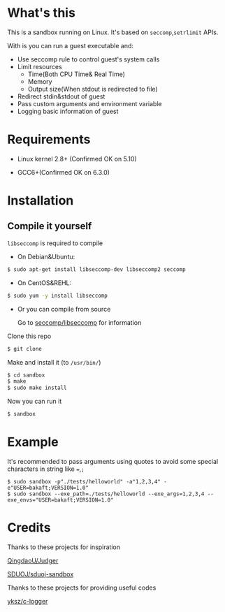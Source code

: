 # What's this

This is a sandbox running on Linux. It's based on `seccomp`,`setrlimit` APIs.

With is you can run a guest executable and:

- Use seccomp rule to control guest's system calls
- Limit resources
  - Time(Both CPU Time& Real Time)
  - Memory
  - Output size(When stdout is redirected to file)
- Redirect stdin&stdout of guest
- Pass custom arguments and environment variable
- Logging basic information of guest

# Requirements

- Linux kernel 2.8+ (Confirmed OK on 5.10)

- GCC6+(Confirmed OK on 6.3.0)

# Installation

## Compile it yourself

`libseccomp` is required to compile

- On Debian&Ubuntu:

```bash
$ sudo apt-get install libseccomp-dev libseccomp2 seccomp
```

- On CentOS&REHL:

```bash
$ sudo yum -y install libseccomp
```

- Or you can compile from source

  Go to  [seccomp/libseccomp](https://github.com/seccomp/libseccomp) for information

Clone this repo

```bash
$ git clone 
```

Make and install it (to `/usr/bin/`)

```bash
$ cd sandbox
$ make
$ sudo make install
```

Now you can run it

```bash
$ sandbox
```

# Example

It's recommended to pass arguments using quotes to avoid some special characters in string like `=`,`;`

```
$ sudo sandbox -p"./tests/helloworld" -a"1,2,3,4" -e"USER=bakaft;VERSION=1.0"
$ sudo sandbox --exe_path=./tests/helloworld --exe_args=1,2,3,4 --exe_envs="USER=bakaft;VERSION=1.0"
```

# Credits

Thanks to these projects for inspiration

[QingdaoU/Judger](https://github.com/QingdaoU/Judger)

[SDUOJ/sduoj-sandbox](https://github.com/SDUOJ/sduoj-sandbox)

Thanks to these projects for providing useful codes

[yksz/c-logger](https://github.com/yksz/c-logger)